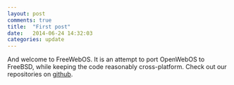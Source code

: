 ```yaml
---
layout: post
comments: true
title:  "First post"
date:   2014-06-24 14:32:03
categories: update
---
```


And welcome to FreeWebOS. It is an attempt to port OpenWebOS to FreeBSD, while keeping the code reasonably cross-platform. Check out our repositories on [github][me].

[me]:       http://github.com/FreeWebOS
